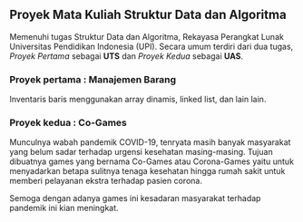 ## Proyek Mata Kuliah Struktur Data dan Algoritma

Memenuhi tugas Struktur Data dan Algoritma, Rekayasa Perangkat Lunak Universitas Pendidikan Indonesia (UPI). Secara umum
terdiri dari dua tugas, *Proyek Pertama* sebagai **UTS** dan *Proyek Kedua* sebagai **UAS**.

### Proyek pertama : Manajemen Barang
Inventaris baris menggunakan array dinamis, linked list, dan lain lain.

### Proyek kedua : Co-Games
Munculnya wabah pandemik COVID-19, tenryata masih banyak masyarakat yang belum sadar terhadap urgensi kesehatan masing-masing.
Tujuan dibuatnya games yang bernama Co-Games atau Corona-Games yaitu untuk menyadarkan betapa sulitnya tenaga kesehatan hingga rumah sakit
untuk memberi pelayanan ekstra terhadap pasien corona.

Semoga dengan adanya games ini kesadaran masyarakat terhadap pandemik ini kian meningkat.

